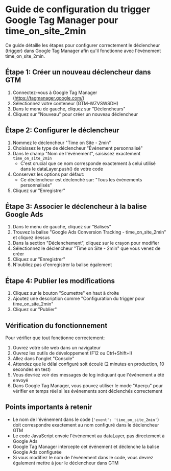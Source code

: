 # Guide de configuration du trigger Google Tag Manager pour time_on_site_2min

Ce guide détaille les étapes pour configurer correctement le déclencheur (trigger) dans Google Tag Manager afin qu'il fonctionne avec l'événement time_on_site_2min.

## Étape 1: Créer un nouveau déclencheur dans GTM

1. Connectez-vous à Google Tag Manager (https://tagmanager.google.com/)
2. Sélectionnez votre conteneur (GTM-WZVSWSDH)
3. Dans le menu de gauche, cliquez sur "Déclencheurs"
4. Cliquez sur "Nouveau" pour créer un nouveau déclencheur

## Étape 2: Configurer le déclencheur

1. Nommez le déclencheur "Time on Site - 2min"
2. Choisissez le type de déclencheur "Événement personnalisé"
3. Dans le champ "Nom de l'événement", saisissez exactement `time_on_site_2min`
   - C'est crucial que ce nom corresponde exactement à celui utilisé dans le dataLayer.push() de votre code
4. Conservez les options par défaut:
   - Ce déclencheur est déclenché sur: "Tous les événements personnalisés"
5. Cliquez sur "Enregistrer"

## Étape 3: Associer le déclencheur à la balise Google Ads

1. Dans le menu de gauche, cliquez sur "Balises"
2. Trouvez la balise "Google Ads Conversion Tracking - time_on_site_2min" et cliquez dessus
3. Dans la section "Déclenchement", cliquez sur le crayon pour modifier
4. Sélectionnez le déclencheur "Time on Site - 2min" que vous venez de créer
5. Cliquez sur "Enregistrer"
6. N'oubliez pas d'enregistrer la balise également

## Étape 4: Publier les modifications

1. Cliquez sur le bouton "Soumettre" en haut à droite
2. Ajoutez une description comme "Configuration du trigger pour time_on_site_2min"
3. Cliquez sur "Publier"

## Vérification du fonctionnement

Pour vérifier que tout fonctionne correctement:

1. Ouvrez votre site web dans un navigateur
2. Ouvrez les outils de développement (F12 ou Ctrl+Shift+I)
3. Allez dans l'onglet "Console"
4. Attendez que le délai configuré soit écoulé (2 minutes en production, 10 secondes en test)
5. Vous devriez voir des messages de log indiquant que l'événement a été envoyé
6. Dans Google Tag Manager, vous pouvez utiliser le mode "Aperçu" pour vérifier en temps réel si les événements sont déclenchés correctement

## Points importants à retenir

- Le nom de l'événement dans le code (`'event': 'time_on_site_2min'`) doit correspondre exactement au nom configuré dans le déclencheur GTM
- Le code JavaScript envoie l'événement au dataLayer, pas directement à Google Ads
- Google Tag Manager intercepte cet événement et déclenche la balise Google Ads configurée
- Si vous modifiez le nom de l'événement dans le code, vous devrez également mettre à jour le déclencheur dans GTM
